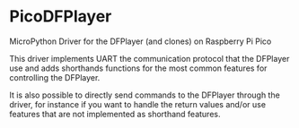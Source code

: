 # PicoDFPlayer
MicroPython Driver for the DFPlayer (and clones) on Raspberry Pi Pico

This driver implements UART the communication protocol that the DFPlayer use and adds shorthands functions for the most common features for controlling the DFPlayer.

It is also possible to directly send commands to the DFPlayer through the driver, for instance if you want to handle the return values and/or use features that are not implemented as shorthand features.



